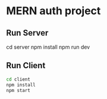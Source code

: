 # MERN auth project

## Run Server
cd server
npm install
npm run dev

## Run Client
```bash
cd client
npm install
npm start
